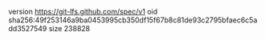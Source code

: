 version https://git-lfs.github.com/spec/v1
oid sha256:49f253146a9ba0453995cb350df15f67b8c81de93c2795bfaec6c5add3527549
size 238828

